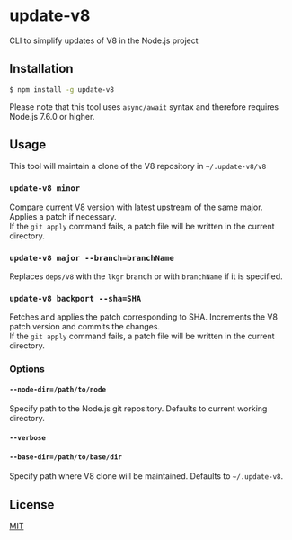 # update-v8

CLI to simplify updates of V8 in the Node.js project

## Installation

```bash
$ npm install -g update-v8
```

Please note that this tool uses `async/await` syntax and therefore requires Node.js
7.6.0 or higher.

## Usage

This tool will maintain a clone of the V8 repository in `~/.update-v8/v8`

### `update-v8 minor`

Compare current V8 version with latest upstream of the same major. Applies a patch if necessary.  
If the `git apply` command fails, a patch file will be written in the current directory.

### `update-v8 major --branch=branchName`

Replaces `deps/v8` with the `lkgr` branch or with `branchName` if it is specified.

### `update-v8 backport --sha=SHA`

Fetches and applies the patch corresponding to SHA. Increments the V8 patch version
and commits the changes.  
If the `git apply` command fails, a patch file will be written in the current directory.

### Options

#### `--node-dir=/path/to/node`

Specify path to the Node.js git repository. Defaults to current working directory.

#### `--verbose`

#### `--base-dir=/path/to/base/dir`

Specify path where V8 clone will be maintained. Defaults to `~/.update-v8`.

## License

[MIT](./LICENSE)
